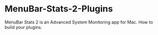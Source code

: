 # MenuBar-Stats-2-Plugins
MenuBar Stats 2 is an Advanced System Monitoring app for Mac. How to build your plugins.
